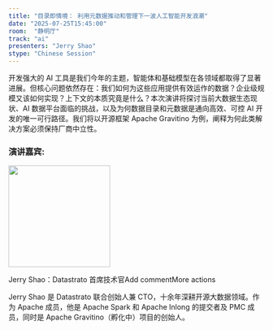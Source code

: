 ```yaml
---
title: "目录即情境： 利用元数据推动和管理下一波人工智能开发浪潮"
date: "2025-07-25T15:45:00"
room:  "静明厅"
track: "ai"
presenters: "Jerry Shao"
stype: "Chinese Session"
---
```


开发强大的 AI 工具是我们今年的主题，智能体和基础模型在各领域都取得了显著进展。但核心问题依然存在：我们如何为这些应用提供有效运作的数据？企业级规模又该如何实现？上下文的本质究竟是什么？本次演讲将探讨当前大数据生态现状、AI 数据平台面临的挑战，以及为何数据目录和元数据是通向高效、可控 AI 开发的唯一可行路径。我们将以开源框架 Apache Gravitino 为例，阐释为何此类解决方案必须保持厂商中立性。

### 演讲嘉宾:

<img src="https://sessionize.com/image/396c-400o400o1-PCyrxuKZaPxmAUQMTrdp5J.jpg" width="200" />

Jerry Shao：Datastrato 首席技术官Add commentMore actions

Jerry Shao 是 Datastrato 联合创始人兼 CTO，十余年深耕开源大数据领域。作为 Apache 成员，他是 Apache Spark 和 Apache Inlong 的提交者及 PMC 成员，同时是 Apache Gravitino（孵化中）项目的创始人。